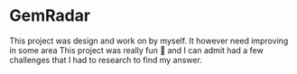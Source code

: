 # GemRadar
This project was design and work on by myself. It however need improving in some area 
This project was really fun 🤩 and I can admit had a few challenges that I had to research to find my answer. 
